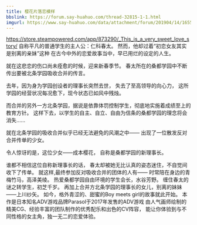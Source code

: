 ```yaml
---
title: 樱花片落恋模样
bbslink: https://forum.say-huahuo.com/thread-32815-1-1.html
imgurl: https://www.say-huahuo.com/data/attachment/forum/201904/14/165559g5u9kql9lzl375r8.jpg
---
```


https://store.steampowered.com/app/873290/_This_is_a_very_sweet_love_story/
自称平凡的普通学生的主人公：仁科春太。
然而，他却过着“初恋女友其实是别离的亲妹”这种
在古今中外的恋爱故事当中，早已用烂的设定的人生。

就在这悲恋的伤口尚未痊愈的时候，迎来新春季节。
春太所在的桑都学园中不断传出要被北条学园吸收合并的传言。

去年，因为身为学园创设者的理事长突然去世，
失去了至高领导的向心力，
这所学园的经营状况每况愈下，现今状态已如风中残烛。

而合并的另外一方北条学园，据说是依靠体罚控制学生，彻底地实施着成绩至上的教育方针。
这样下去，以学生的自主、自立、自由为信条的桑都学园的理念将会消失……

就在北条学园的吸收合并似乎已经无法避免的风潮之中——
出现了一位散发反对合并传单的少女。

令人惊讶的是，这位少女——成本樱花，
自称是桑都学园的新理事长。

谁都不相信这位自称新理事长的话，
春太却被她无比认真的姿态迷住，不自觉间收下了传单。
就这样,最终参加反对吸收合并的团体的人有——
时常陪在身边的青梅竹马，高泽美绫。
热爱桑都学园自由环境的学生会长，水谷芳野。
缠住春太的谜之转学生，初芝千岁。
再加上合并方北条学园的理事长的女儿，别离的妹妹——上川纱矢。
如今，格外青涩的、甜蜜的Boy meets girl的故事就此开始。
本作是日本知名ADV游戏品牌Parasol于2017年发售的ADV游戏
由人气画师绘制的精美CG、经验丰富的团队制作的优秀配乐和出色的CV阵容，
能让你体验到与不同性格的女主角，独一无二的恋爱体验。<!--more-->
